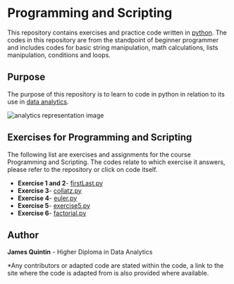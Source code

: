 # Programming and Scripting

This repository contains exercises and practice code written in [python](https://www.python.org/). The codes in this repository are
from the standpoint of beginner programmer and includes codes for basic string manipulation, math calculations, lists manipulation, 
conditions and loops. 



## Purpose
The purpose of this repository is to learn to code in python in relation to its use in [data analytics](https://en.wikipedia.org/wiki/Data_analysis). 


![analytics representation image](https://qph.ec.quoracdn.net/main-qimg-19e397f43a1a0dae02b26138806a6c2d.webp)


## Exercises for Programming and Scripting
The following list are exercises and assignments for the course Programming and Scripting. 
The codes relate to which exercise it answers, please refer to the repository or click on code itself. 

* **Exercise 1 and 2**- [firstLast.py](https://github.com/NurseQ/Programming-and-Scripting/blob/master/firstLast.py)
* **Exercise 3**- [collatz.py](https://github.com/NurseQ/Programming-and-Scripting/blob/master/collatz.py)
* **Exercise 4**- [euler.py](https://github.com/NurseQ/Programming-and-Scripting/blob/master/euler.py)
* **Exercise 5**- [exercise5.py](https://github.com/NurseQ/Programming-and-Scripting/blob/master/exercise5.py)
* **Exercise 6**- [factorial.py](https://github.com/NurseQ/Programming-and-Scripting/blob/master/factorial.py)


## Author
**James Quintin** - Higher Diploma in Data Analytics

*Any contributors or adapted code are stated within the code, a link to the site where the code is adapted from is also provided where available. 
